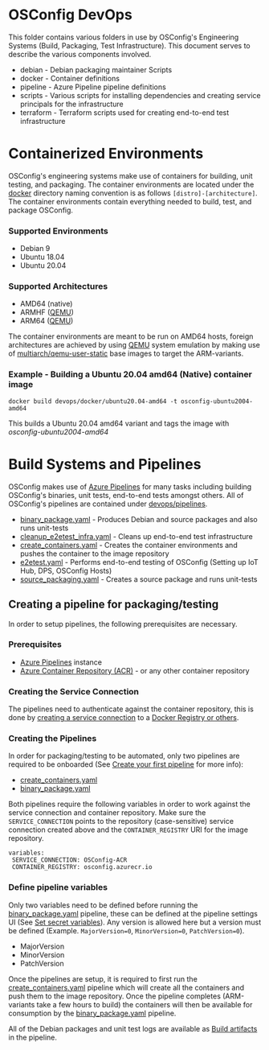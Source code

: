 # OSConfig DevOps
This folder contains various folders in use by OSConfig's Engineering Systems (Build, Packaging, Test Infrastructure). This document serves to describe the various components involved.

 * debian - Debian packaging maintainer Scripts
 * docker - Container definitions
 * pipeline - Azure Pipeline pipeline definitions
 * scripts - Various scripts for installing dependencies and creating service principals for the infrastructure
 * terraform - Terraform scripts used for creating end-to-end test infrastructure

# Containerized Environments
OSConfig's engineering systems make use of containers for building, unit testing, and packaging. The container environments are located under the [docker](https://github.com/Azure/azure-osconfig/tree/main/devops/docker) directory naming convention is as follows `[distro]-[architecture]`. The container environments contain everything needed to build, test, and package OSConfig.

### Supported Environments
* Debian 9
* Ubuntu 18.04
* Ubuntu 20.04

### Supported Architectures
* AMD64 (native)
* ARMHF ([QEMU](https://www.qemu.org/))
* ARM64 ([QEMU](https://www.qemu.org/))

The container environments are meant to be run on AMD64 hosts, foreign architectures are achieved by using [QEMU](https://www.qemu.org/) system emulation by making use of [multiarch/qemu-user-static](https://github.com/multiarch/qemu-user-static) base images to target the ARM-variants.

### Example - Building a Ubuntu 20.04 amd64 (Native) container image
`docker build devops/docker/ubuntu20.04-amd64 -t osconfig-ubuntu2004-amd64`

This builds a Ubuntu 20.04 amd64 variant and tags the image with _osconfig-ubuntu2004-amd64_

# Build Systems and Pipelines
OSConfig makes use of [Azure Pipelines](https://azure.microsoft.com/services/devops/pipelines/) for many tasks including building OSConfig's binaries, unit tests, end-to-end tests amongst others. All of OSConfig's pipelines are contained under [devops/pipelines](https://github.com/Azure/azure-osconfig/tree/main/devops/pipeline).

 * [binary_package.yaml](https://github.com/Azure/azure-osconfig/blob/main/devops/pipeline/binary_package.yaml) - Produces Debian and source packages and also runs unit-tests
 * [cleanup_e2etest_infra.yaml](https://github.com/Azure/azure-osconfig/blob/main/devops/pipeline/cleanup_e2etest_infra.yaml) - Cleans up end-to-end test infrastructure
 * [create_containers.yaml](https://github.com/Azure/azure-osconfig/blob/main/devops/pipeline/create_containers.yaml) - Creates the container environments and pushes the container to the image repository
 * [e2etest.yaml](https://github.com/Azure/azure-osconfig/blob/main/devops/pipeline/e2etest.yaml) - Performs end-to-end testing of OSConfig (Setting up IoT Hub, DPS, OSConfig Hosts)
 * [source_packaging.yaml](https://github.com/Azure/azure-osconfig/blob/main/devops/pipeline/source_packaging.yaml) - Creates a source package and runs unit-tests

## Creating a pipeline for packaging/testing
In order to setup pipelines, the following prerequisites are necessary.

### Prerequisites
 * [Azure Pipelines](https://azure.microsoft.com/services/devops/pipelines/) instance
 * [Azure Container Repository (ACR)](https://azure.microsoft.com/services/container-registry/) - or any other container repository

### Creating the Service Connection
The pipelines need to authenticate against the container repository, this is done by [creating a service connection](https://docs.microsoft.com/azure/devops/pipelines/library/service-endpoints?view=azure-devops&tabs=yaml#create-a-service-connection) to a [Docker Registry or others](https://docs.microsoft.com/azure/devops/pipelines/library/service-endpoints?view=azure-devops&tabs=yaml#docker-hub-or-others).

### Creating the Pipelines
In order for packaging/testing to be automated, only two pipelines are required to be onboarded (See [Create your first pipeline](https://docs.microsoft.com/azure/devops/pipelines/create-first-pipeline?view=azure-devops) for more info):

 * [create_containers.yaml](https://github.com/Azure/azure-osconfig/blob/main/devops/pipeline/create_containers.yaml)
 * [binary_package.yaml](https://github.com/Azure/azure-osconfig/blob/main/devops/pipeline/binary_package.yaml)

Both pipelines require the following variables in order to work against the service connection and container repository. Make sure the `SERVICE_CONNECTION` points to the repository (case-sensitive) service connection created above and the `CONTAINER_REGISTRY` URI for the image repository.

 ```
variables:
  SERVICE_CONNECTION: OSConfig-ACR
  CONTAINER_REGISTRY: osconfig.azurecr.io
 ```

### Define pipeline variables
Only two variables need to be defined before running the [binary_package.yaml](https://github.com/Azure/azure-osconfig/blob/main/devops/pipeline/binary_package.yaml) pipeline, these can be defined at the pipeline settings UI (See [Set secret variables](https://docs.microsoft.com/en-us/azure/devops/pipelines/process/variables?view=azure-devops&tabs=yaml#secret-variables)). Any version is allowed here but a version must be defined (Example. `MajorVersion=0`, `MinorVersion=0`, `PatchVersion=0`).

 * MajorVersion
 * MinorVersion
 * PatchVersion

Once the pipelines are setup, it is required to first run the [create_containers.yaml](https://github.com/Azure/azure-osconfig/blob/main/devops/pipeline/create_containers.yaml) pipeline which will create all the containers and push them to the image repository. Once the pipeline completes (ARM-variants take a few hours to build) the containers will then be available for consumption by the [binary_package.yaml](https://github.com/Azure/azure-osconfig/blob/main/devops/pipeline/binary_package.yaml) pipeline.

All of the Debian packages and unit test logs are available as [Build artifacts](https://docs.microsoft.com/en-us/azure/devops/pipelines/artifacts/build-artifacts?view=azure-devops&tabs=yaml) in the pipeline.